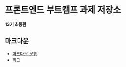 # 프론트엔드 부트캠프 과제 저장소

**13기 최동환**

## 마크다운

- [마크다운 문법](./src/md/markdown.md)
- [회고](./src/md/retrospect.md)
